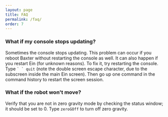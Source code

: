 ```yaml
---
layout: page
title: FAQ
permalink: /faq/
order: 7
---
```


### What if my console stops updating?

Sometimes the console stops updating.  This problem can occur if you
reboot Baxter without restarting the console as well.  It can also
happen if you restart Ein (for unknown reasons).  To fix it, try
restarting the console.  Type ``` ` ` quit ``` (note the double screen
escape character, due to the subscreen inside the main Ein screen).
Then go up one command in the command history to restart the screen
session.


### What if the robot won't move?

Verify that you are not in zero gravity mode by checking the status
window; it should be set to 0. Type `zeroGOff` to turn off zero
gravity.
